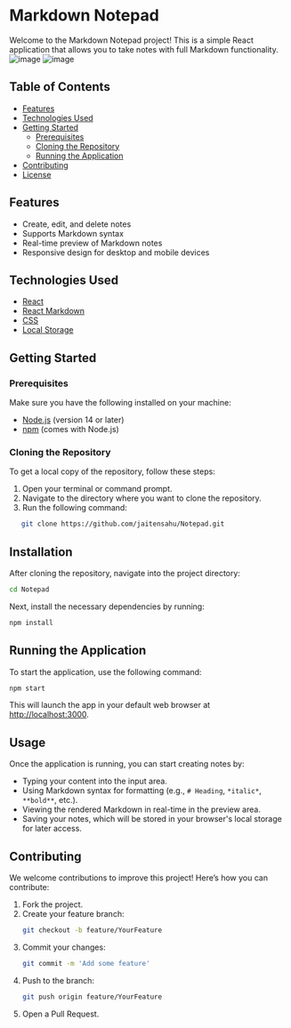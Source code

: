 # Markdown Notepad

Welcome to the Markdown Notepad project! This is a simple React application that allows you to take notes with full Markdown functionality.
![image](https://github.com/user-attachments/assets/8f7f4a56-0fd1-4cab-b210-809c7bddbb4f)
![image](https://github.com/user-attachments/assets/effd4cea-c33f-4780-b78d-32dcbae8f59c)



## Table of Contents
- [Features](#features)
- [Technologies Used](#technologies-used)
- [Getting Started](#getting-started)
  - [Prerequisites](#prerequisites)
  - [Cloning the Repository](#cloning-the-repository)
  - [Running the Application](#running-the-application)
- [Contributing](#contributing)
- [License](#license)

## Features
- Create, edit, and delete notes
- Supports Markdown syntax
- Real-time preview of Markdown notes
- Responsive design for desktop and mobile devices

## Technologies Used
- [React](https://reactjs.org/)
- [React Markdown](https://github.com/remarkjs/react-markdown)
- [CSS](https://www.w3schools.com/css/)
- [Local Storage](https://developer.mozilla.org/en-US/docs/Web/API/Window/localStorage)

## Getting Started

### Prerequisites
Make sure you have the following installed on your machine:
- [Node.js](https://nodejs.org/en/) (version 14 or later)
- [npm](https://www.npmjs.com/) (comes with Node.js)

### Cloning the Repository
To get a local copy of the repository, follow these steps:

1. Open your terminal or command prompt.
2. Navigate to the directory where you want to clone the repository.
3. Run the following command:
```bash
   git clone https://github.com/jaitensahu/Notepad.git
```
## Installation

After cloning the repository, navigate into the project directory:

```bash
cd Notepad
```

Next, install the necessary dependencies by running:

```bash
npm install
```

## Running the Application

To start the application, use the following command:

```bash
npm start
```

This will launch the app in your default web browser at [http://localhost:3000](http://localhost:3000).

## Usage

Once the application is running, you can start creating notes by:

- Typing your content into the input area.
- Using Markdown syntax for formatting (e.g., `# Heading`, `*italic*`, `**bold**`, etc.).
- Viewing the rendered Markdown in real-time in the preview area.
- Saving your notes, which will be stored in your browser's local storage for later access.

## Contributing

We welcome contributions to improve this project! Here’s how you can contribute:

1. Fork the project.
2. Create your feature branch:
   ```bash
   git checkout -b feature/YourFeature
   ```
3. Commit your changes:
   ```bash
   git commit -m 'Add some feature'
   ```
4. Push to the branch:
   ```bash
   git push origin feature/YourFeature
   ```
5. Open a Pull Request.
   
